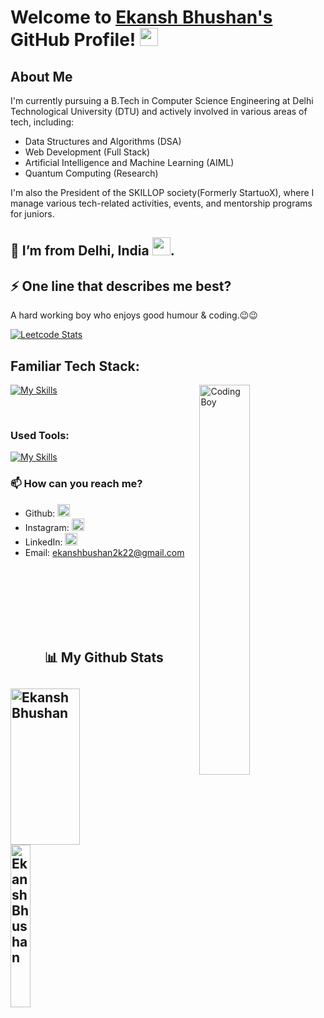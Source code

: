 # Welcome to [Ekansh Bhushan's](ekanshbhushan.in) GitHub Profile! <img src="https://github.com/TheDudeThatCode/TheDudeThatCode/blob/master/Assets/Hi.gif" width="29">

## About Me

I'm currently pursuing a B.Tech in Computer Science Engineering at Delhi Technological University (DTU) and actively involved in various areas of tech, including:

- Data Structures and Algorithms (DSA)
- Web Development (Full Stack)
- Artificial Intelligence and Machine Learning (AIML)
- Quantum Computing (Research)

I'm also the President of the SKILLOP society(Formerly StartuoX), where I manage various tech-related activities, events, and mentorship programs for juniors.

##  🌱 I’m from Delhi, India <img src="https://github.com/TheDudeThatCode/TheDudeThatCode/blob/master/Assets/Earth.gif" width="29">.


## ⚡ One line that describes me best? 
A hard working boy who enjoys good humour & coding.😉😉

[![Leetcode Stats](https://leetcard.jacoblin.cool/Ekansh-Bhushan)](https://leetcode.com/Ekansh-Bhushan)

<!--
## Projects

Here are some of the projects I've worked on:

- **Number Plate Tracking**: Brief description.
- **YOLO (You Only Live Once)**: .
- **Project Name**: Brief description.

You can find more details about my projects in the [Projects](https://github.com/Ekansh-Bhushan/) section.-->

## Familiar Tech Stack:

<!-- coding boy -->
<img width="40%" align="right" alt="Coding Boy" src="https://github.com/sanajitjana/sanajitjana/blob/master/coding.gif?raw=true" />

<!-- language -->

[![My Skills](https://skillicons.dev/icons?i=java,spring,hibernate,mysql,js,html,css)]()

<br/>

### Used Tools:

[![My Skills](https://skillicons.dev/icons?i=git,github,netlify,heroku,vscode,sts)]()
### 📫 How can you reach me?

- Github: [<img src='https://cdn.jsdelivr.net/npm/simple-icons@3.0.1/icons/github.svg' alt='github' height='20'>](https://github.com/Ekansh-Bhushan)
- Instagram: [<img src='https://cdn.jsdelivr.net/npm/simple-icons@3.0.1/icons/instagram.svg' alt='instagram' height='20'>](https://instagram.com/ekansh__bhushan)
- LinkedIn: [<img src='https://cdn.jsdelivr.net/npm/simple-icons@3.0.1/icons/linkedin.svg' alt='linkedin' height='20'>](https://linkedin.com/ekansh_bhushan)
- Email: [ekanshbushan2k22@gmail.com](mailto:ekanshbushan2k22@gmail.com)


<br />
<br />
<br />
<br />
<br><br>
<h2 align="center">📊 My Github Stats<h2>
<div>
 <img align="left" src="https://github-readme-streak-stats.herokuapp.com?user=Ekansh-Bhushan&theme=tokyonight&border_radius=10" alt="Ekansh Bhushan" height="250px" width="47%" />
<!--  <img align="right" src="https://github-readme-stats.vercel.app/api?username=Ekansh-Bhushan&show_icons=true&theme=tokyonight&border_radus=10" height="255px" width="47%"/> -->
<div>
  </br>
  
<div>
  <img align="left" src="https://github-readme-stats.vercel.app/api/top-langs/?username=Ekansh-Bhushan&theme=tokyonight" alt="Ekansh Bhushan" height="260px" width="25%" />
<!--  <img align="right" src="https://activity-graph.herokuapp.com/graph?username=Ekansh-Bhushan&theme=tokyonight&hide_border=true&area=true&border_radus=10" height="255px" width="70%"/> -->
<div>
